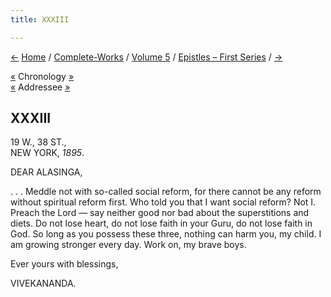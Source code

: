 ```yaml
---
title: XXXIII

---
```

<div>

[←](032_sister.htm) [Home](../../../index.htm) /
[Complete-Works](../../complete_works.htm) / [Volume
5](../volume_5_contents.htm) / [Epistles – First
Series](epistles_first_series_contents.htm) / [→](034_sister.htm)

  

[«](../../volume_9/letters_fifth_series/048_adhyapakji.htm) Chronology
[»](../../volume_6/epistles_second_series/059_sanyal.htm)  
[«](030_alasinga.htm) Addressee [»](035_alasinga.htm)

## XXXIII

19 W., 38 ST.,  
NEW YORK, *1895*.

DEAR ALASINGA,

. . . Meddle not with so-called social reform, for there cannot be any
reform without spiritual reform first. Who told you that I want social
reform? Not I. Preach the Lord — say neither good nor bad about the
superstitions and diets. Do not lose heart, do not lose faith in your
Guru, do not lose faith in God. So long as you possess these three,
nothing can harm you, my child. I am growing stronger every day. Work
on, my brave boys.

Ever yours with blessings,

VIVEKANANDA.

</div>
